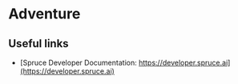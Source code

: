 # Adventure

## Useful links
* [Spruce Developer Documentation: https://developer.spruce.ai](https://developer.spruce.ai)

